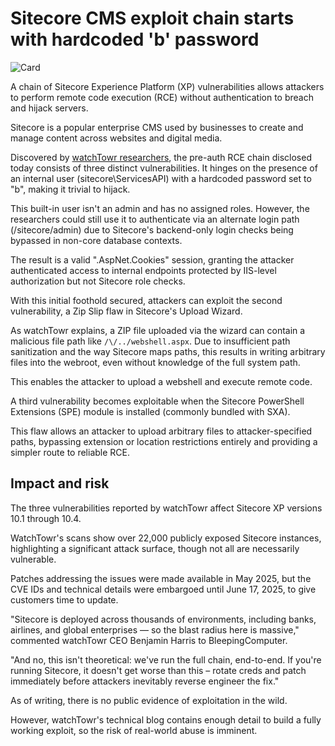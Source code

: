 # Sitecore CMS exploit chain starts with hardcoded 'b' password

![Card](https://www.bleepstatic.com/content/hl-images/2024/12/15/hacker-card.jpg)

A chain of Sitecore Experience Platform (XP) vulnerabilities allows attackers to perform remote code execution (RCE) without authentication to breach and hijack servers.

Sitecore is a popular enterprise CMS used by businesses to create and manage content across websites and digital media.

Discovered by [watchTowr researchers](https://labs.watchtowr.com/is-b-for-backdoor-pre-auth-rce-chain-in-sitecore-experience-platform/), the pre-auth RCE chain disclosed today consists of three distinct vulnerabilities. It hinges on the presence of an internal user (sitecore\ServicesAPI) with a hardcoded password set to "b", making it trivial to hijack.

This built-in user isn't an admin and has no assigned roles. However, the researchers could still use it to authenticate via an alternate login path (/sitecore/admin) due to Sitecore's backend-only login checks being bypassed in non-core database contexts.

The result is a valid ".AspNet.Cookies" session, granting the attacker authenticated access to internal endpoints protected by IIS-level authorization but not Sitecore role checks.

With this initial foothold secured, attackers can exploit the second vulnerability, a Zip Slip flaw in Sitecore's Upload Wizard.

As watchTowr explains, a ZIP file uploaded via the wizard can contain a malicious file path like `/\/../webshell.aspx`. Due to insufficient path sanitization and the way Sitecore maps paths, this results in writing arbitrary files into the webroot, even without knowledge of the full system path.

This enables the attacker to upload a webshell and execute remote code.

A third vulnerability becomes exploitable when the Sitecore PowerShell Extensions (SPE) module is installed (commonly bundled with SXA).

This flaw allows an attacker to upload arbitrary files to attacker-specified paths, bypassing extension or location restrictions entirely and providing a simpler route to reliable RCE.

## Impact and risk

The three vulnerabilities reported by watchTowr affect Sitecore XP versions 10.1 through 10.4.

WatchTowr's scans show over 22,000 publicly exposed Sitecore instances, highlighting a significant attack surface, though not all are necessarily vulnerable.

Patches addressing the issues were made available in May 2025, but the CVE IDs and technical details were embargoed until June 17, 2025, to give customers time to update.

"Sitecore is deployed across thousands of environments, including banks, airlines, and global enterprises — so the blast radius here is massive," commented watchTowr CEO Benjamin Harris to BleepingComputer.

"And no, this isn't theoretical: we've run the full chain, end-to-end. If you're running Sitecore, it doesn't get worse than this – rotate creds and patch immediately before attackers inevitably reverse engineer the fix."

As of writing, there is no public evidence of exploitation in the wild.

However, watchTowr's technical blog contains enough detail to build a fully working exploit, so the risk of real-world abuse is imminent.